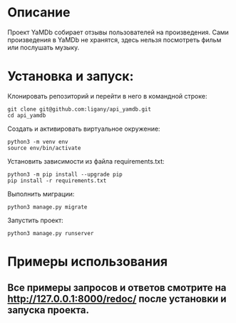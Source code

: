 # Описание
Проект YaMDb собирает отзывы пользователей на произведения. Сами произведения в YaMDb не хранятся, здесь нельзя посмотреть фильм или послушать музыку.

# Установка и запуск:
Клонировать репозиторий и перейти в него в командной строке:

```
git clone git@github.com:ligany/api_yamdb.git
cd api_yamdb
```

Cоздать и активировать виртуальное окружение:
```
python3 -m venv env
source env/bin/activate
```

Установить зависимости из файла requirements.txt:
```
python3 -m pip install --upgrade pip
pip install -r requirements.txt
```

Выполнить миграции:
```
python3 manage.py migrate
```

Запустить проект:
```
python3 manage.py runserver
```

# Примеры использования
## Все примеры запросов и ответов смотрите на http://127.0.0.1:8000/redoc/ после установки и запуска проекта.